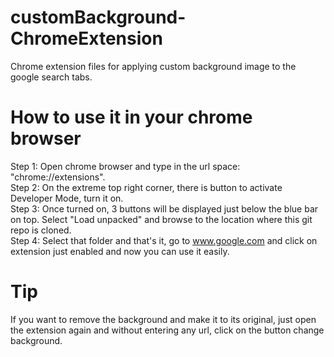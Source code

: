 # customBackground-ChromeExtension
Chrome extension files for applying custom background image to the google search tabs.

# How to use it in your chrome browser
Step 1: Open chrome browser and type in the url space: "chrome://extensions".<br/>
Step 2: On the extreme top right corner, there is button to activate Developer Mode, turn it on.<br/>
Step 3: Once turned on, 3 buttons will be displayed just below the blue bar on top. Select "Load unpacked" and browse to the location where this git repo is cloned.<br/>
Step 4: Select that folder and that's it, go to www.google.com and click on extension just enabled and now you can use it easily.<br/>

# Tip
If you want to remove the background and make it to its original, just open the extension again and without entering any url, click on the button change background.
